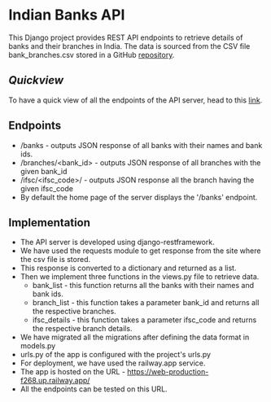 # Indian Banks API

This Django project provides REST API endpoints to retrieve details of banks and their branches in India. The data is sourced from the CSV file bank_branches.csv stored in a GitHub [repository](https://github.com/Amanskywalker/indian_banks).

## _Quickview_
To have a quick view of all the endpoints of the API server, head to this [link](https://web-production-fe52.up.railway.app/).

## Endpoints
- /banks - outputs JSON response of all banks with their names and bank ids.
- /branches/<bank_id> - outputs JSON response of all branches with the given bank_id
- /ifsc/<ifsc_code>/ - outputs JSON response all the branch having the given ifsc_code
- By default the home page of the server displays the '/banks' endpoint.


## Implementation
- The API server is developed using django-restframework.
- We have used the requests module to get response from the site where the csv file is stored.
- This response is converted to a dictionary and returned as a list.
- Then we implement three functions in the views.py file to retrieve data.
    - bank_list - this function returns all the banks with their names and bank ids.
    - branch_list - this function takes a parameter bank_id and returns all the respective branches.
    - ifsc_details - this function takes a parameter ifsc_code and returns the respective branch details.
- We have migrated all the migrations after defining the data format in models.py
- urls.py of the app is configured with the project's urls.py
- For deployment, we have used the railway.app service.
- The app is hosted on the URL - https://web-production-f268.up.railway.app/
- All the endpoints can be tested on this URL.
